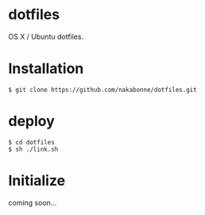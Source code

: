 # dotfiles

OS X / Ubuntu dotfiles.

# Installation

```
$ git clone https://github.com/nakabonne/dotfiles.git
```

# deploy

```
$ cd dotfiles
$ sh ./link.sh
```

# Initialize

coming soon...

